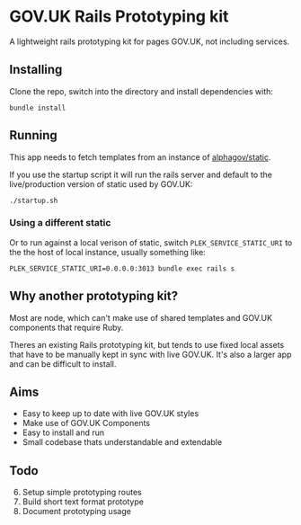 # GOV.UK Rails Prototyping kit

A lightweight rails prototyping kit for pages GOV.UK, not including services.

## Installing

Clone the repo, switch into the directory and install dependencies with:

```
bundle install
```

## Running

This app needs to fetch templates from an instance of [alphagov/static](https://github.com/alphagov/static).

If you use the startup script it will run the rails server and default to the live/production version of static used by GOV.UK:

```
./startup.sh
```

### Using a different static

Or to run against a local verison of static, switch `PLEK_SERVICE_STATIC_URI` to the
the host of local instance, usually something like:

```
PLEK_SERVICE_STATIC_URI=0.0.0.0:3013 bundle exec rails s
```

## Why another prototyping kit?

Most are node, which can't make use of shared templates and GOV.UK components
that require Ruby.

Theres an existing Rails prototyping kit, but tends to use fixed local assets
that have to be manually kept in sync with live GOV.UK. It's also a larger app
and can be difficult to install.

## Aims

* Easy to keep up to date with live GOV.UK styles
* Make use of GOV.UK Components
* Easy to install and run
* Small codebase thats understandable and extendable


## Todo

6. Setup simple prototyping routes
7. Build short text format prototype
8. Document prototyping usage

